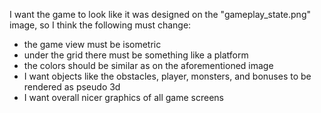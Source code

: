 I want the game to look like it was designed on the "gameplay_state.png" image, so I think the following must change:

- the game view must be isometric
- under the grid there must be something like a platform
- the colors should be similar as on the aforementioned image
- I want objects like the obstacles, player, monsters, and bonuses to be rendered as pseudo 3d
- I want overall nicer graphics of all game screens
